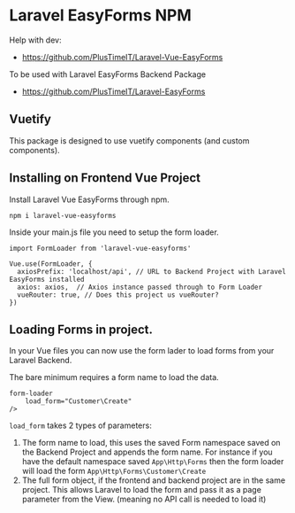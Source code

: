 # Laravel EasyForms NPM
Help with dev:
- https://github.com/PlusTimeIT/Laravel-Vue-EasyForms

To be used with Laravel EasyForms Backend Package
- https://github.com/PlusTimeIT/Laravel-EasyForms


## Vuetify

This package is designed to use vuetify components (and custom components). 

## Installing on Frontend Vue Project

Install Laravel Vue EasyForms through npm.
```shell
npm i laravel-vue-easyforms
```

Inside your main.js file you need to setup the form loader. 

```vue
import FormLoader from 'laravel-vue-easyforms'

Vue.use(FormLoader, {
  axiosPrefix: 'localhost/api', // URL to Backend Project with Laravel EasyForms installed
  axios: axios,  // Axios instance passed through to Form Loader
  vueRouter: true, // Does this project us vueRouter?
})

```


## Loading Forms in project.

In your Vue files you can now use the form lader to load forms from your Laravel Backend.

The bare minimum requires a form name to load the data.

```vue
form-loader
    load_form="Customer\Create"
/>
```

`load_form` takes 2 types of parameters:
1. The form name to load, this uses the saved Form namespace saved on the Backend Project and appends the form name. For instance if you have the default namespace saved `App\Http\Forms` then the form loader will load the form `App\Http\Forms\Customer\Create`
2. The full form object, if the frontend and backend project are in the same project. This allows Laravel to load the form and pass it as a page parameter from the View. (meaning no API call is needed to load it)